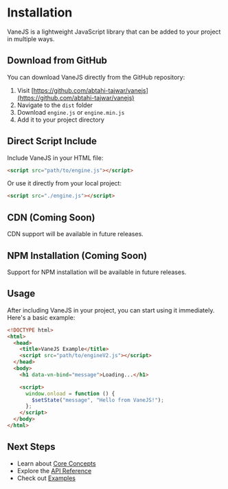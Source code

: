 # Installation

VaneJS is a lightweight JavaScript library that can be added to your project in multiple ways.

## Download from GitHub

You can download VaneJS directly from the GitHub repository:

1. Visit [https://github.com/abtahi-tajwar/vanejs](https://github.com/abtahi-tajwar/vanejs)
2. Navigate to the `dist` folder
3. Download `engine.js` or `engine.min.js`
4. Add it to your project directory

## Direct Script Include

Include VaneJS in your HTML file:

```html
<script src="path/to/engine.js"></script>
```

Or use it directly from your local project:

```html
<script src="./engine.js"></script>
```

## CDN (Coming Soon)

CDN support will be available in future releases.

## NPM Installation (Coming Soon)

Support for NPM installation will be available in future releases.

## Usage

After including VaneJS in your project, you can start using it immediately. Here's a basic example:

```html
<!DOCTYPE html>
<html>
  <head>
    <title>VaneJS Example</title>
    <script src="path/to/engineV2.js"></script>
  </head>
  <body>
    <h1 data-vn-bind="message">Loading...</h1>

    <script>
      window.onload = function () {
        $setState("message", "Hello from VaneJS!");
      };
    </script>
  </body>
</html>
```

## Next Steps

- Learn about [Core Concepts](/guide/core-concepts)
- Explore the [API Reference](/api/state-management)
- Check out [Examples](/examples/basic)
